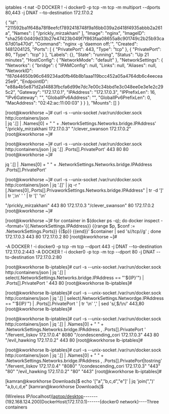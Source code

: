 iptables -t nat -D DOCKER ! -i docker0 -p tcp -m tcp -m multiport --dports 80,443 -j DNAT --to-destination 172.17.0.2


{
  "Id": "211592ba1f648a78f8eefcf7892418748f9a16bb039a2d418f4935abbb2a261a",
  "Names": [
    "/prickly_mirzakhani"
  ],
  "Image": "nginx",
  "ImageID": "sha256:0d409d33b27e47423b049f7f863faa08655a8c901749c2b25b93ca67d01a470d",
  "Command": "nginx -g 'daemon off;'",
  "Created": 1481204125,
  "Ports": [
    {
      "PrivatePort": 443,
      "Type": "tcp"
    },
    {
      "PrivatePort": 80,
      "Type": "tcp"
    }
  ],
  "Labels": {},
  "State": "running",
  "Status": "Up 21 minutes",
  "HostConfig": {
    "NetworkMode": "default"
  },
  "NetworkSettings": {
    "Networks": {
      "bridge": {
        "IPAMConfig": null,
        "Links": null,
        "Aliases": null,
        "NetworkID": "f87d44650b96c649234ad0fb46b8b1aaa119bcc452a05a4764db6c4eecea25e9",
        "EndpointID": "e88a4b5e871d2a14883fbcfa6d99e7dc7e00c34bbd1e3c048ee0e3e1e2c295c2",
        "Gateway": "172.17.0.1",
        "IPAddress": "172.17.0.3",
        "IPPrefixLen": 16,
        "IPv6Gateway": "",
        "GlobalIPv6Address": "",
        "GlobalIPv6PrefixLen": 0,
        "MacAddress": "02:42:ac:11:00:03"
      }
    }
  },
  "Mounts": []
}









[root@kworkhorse ~]# curl -s --unix-socket /var/run/docker.sock http:/containers/json \
                           | jq '.[] | .Names[0] + " " + .NetworkSettings.Networks.bridge.IPAddress' 
"/prickly_mirzakhani 172.17.0.3"
"/clever_swanson 172.17.0.2"
[root@kworkhorse ~]# 


[root@kworkhorse ~]# curl -s --unix-socket /var/run/docker.sock http:/containers/json | jq '.[]  .Ports[].PrivatePort' 
443
80
80
[root@kworkhorse ~]# 



jq '.[] | .Names[0] + " " + .NetworkSettings.Networks.bridge.IPAddress .Ports[].PrivatePort' 







[root@kworkhorse ~]# curl -s --unix-socket /var/run/docker.sock http:/containers/json | jq '.[]' | jq  -r "[.Names[0],.Ports[].PrivaworkSettings.Networks.bridge.IPAddress" | tr -d ']'  | tr ',\n' ' ' | tr '[' '\n'

   "/prickly_mirzakhani"    443    80  172.17.0.3 
   "/clever_swanson"    80  172.17.0.2 [root@kworkhorse ~]# 






[root@kworkhorse ~]# for container in $(docker ps -q); do docker inspect --format='{{.NetworkSettings.IPAddress}}   {{range $p, $conf := .NetworkSettings.Ports}} {{$p}} {{end}}'  $container  | sed 's/\/tcp//g' ; done
172.17.0.3    443  80 
172.17.0.2    80 
[root@kworkhorse ~]# 










-A DOCKER ! -i docker0 -p tcp -m tcp --dport 443 -j DNAT --to-destination 172.17.0.2:443
-A DOCKER ! -i docker0 -p tcp -m tcp --dport 80 -j DNAT --to-destination 172.17.0.2:80




[root@kworkhorse lb-iptables]# curl -s --unix-socket /var/run/docker.sock http:/containers/json | jq '.[] | select(.NetworkSettings.Networks.bridge.IPAddress == "'${IP}'") |  .Ports[].PrivatePort ' 
443
80
[root@kworkhorse lb-iptables]# 


[root@kworkhorse lb-iptables]# curl -s --unix-socket /var/run/docker.sock http:/containers/json | jq '.[] | select(.NetworkSettings.Networdge.IPAddress == "'${IP}'") |  .Ports[].PrivatePort ' | tr '\n' ',' | sed 's/,$/\n/'
443,80
[root@kworkhorse lb-iptables]# 




[root@kworkhorse lb-iptables]# curl -s --unix-socket /var/run/docker.sock http:/containers/json                            | jq '.[] | .Names[0] + " " + .NetworkSettings.Networks.bridge.IPAddress  , .Ports[].PrivatePort  '  
"/fervent_liskov 172.17.0.4"
8080
"/condescending_cori 172.17.0.3"
443
80
"/evil_hawking 172.17.0.2"
443
80
[root@kworkhorse lb-iptables]#






[root@kworkhorse lb-iptables]# curl -s --unix-socket /var/run/docker.sock http:/containers/json                            | jq '.[] | .Names[0] + " " + .NetworkSettings.Networks.bridge.IPAddress ,  .Ports[].PrivatePort|tostring'  
"/fervent_liskov 172.17.0.4"
"8080"
"/condescending_cori 172.17.0.3"
"443"
"80"
"/evil_hawking 172.17.0.2"
"80"
"443"
[root@kworkhorse lb-iptables]# 





[kamran@kworkhorse Downloads]$ echo '["a","b,c,d","e"]' | jq 'join(",")'
"a,b,c,d,e"
[kamran@kworkhorse Downloads]$ 








(Wireless IP/localhost)[laptop/desktop](192.168.124.1)-------(192.168.124.200)DockerHost(172.17.0.1)------{docker0 network}----Three containers
